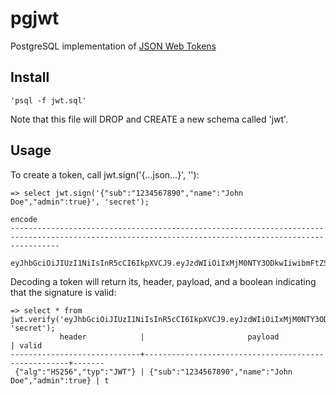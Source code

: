 # pgjwt
PostgreSQL implementation of [JSON Web Tokens](https://jwt.io/)

Install
-------

    'psql -f jwt.sql'

Note that this file will DROP and CREATE a new schema called 'jwt'.


Usage
-----

To create a token, call jwt.sign('{...json...}', '<secret key>'):

    => select jwt.sign('{"sub":"1234567890","name":"John Doe","admin":true}', 'secret');
                                                                            encode
    -------------------------------------------------------------------------------------------------------------------------------------------------------
     eyJhbGciOiJIUzI1NiIsInR5cCI6IkpXVCJ9.eyJzdWIiOiIxMjM0NTY3ODkwIiwibmFtZSI6IkpvaG4gRG9lIiwiYWRtaW4iOnRydWV9.TJVA95OrM7E2cBab30RMHrHDcEfxjoYZgeFONFh7HgQ

Decoding a token will return its, header, payload, and a boolean
indicating that the signature is valid:

    => select * from jwt.verify('eyJhbGciOiJIUzI1NiIsInR5cCI6IkpXVCJ9.eyJzdWIiOiIxMjM0NTY3ODkwIiwibmFtZSI6IkpvaG4gRG9lIiwiYWRtaW4iOnRydWV9.TJVA95OrM7E2cBab30RMHrHDcEfxjoYZgeFONFh7HgQ', 'secret');
               header            |                       payload                       | valid
    -----------------------------+-----------------------------------------------------+-------
     {"alg":"HS256","typ":"JWT"} | {"sub":"1234567890","name":"John Doe","admin":true} | t
